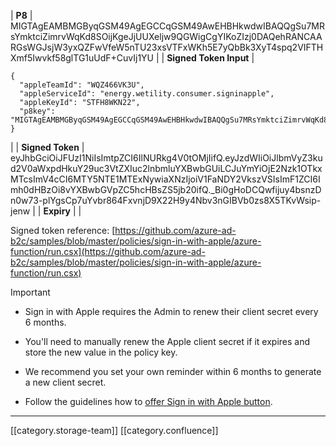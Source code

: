 

|  **P8**  | MIGTAgEAMBMGByqGSM49AgEGCCqGSM49AwEHBHkwdwIBAQQgSu7MRsYmktciZimrvWqKd8SOijKgeJjUUXeljw9QGWigCgYIKoZIzj0DAQehRANCAARGsWGJsjW3yxQZFwVfeW5nTU23xsVTFxWKh5E7yQbBk3XyT4spq2VIFTHXmf5Iwvkf58glTG1uUdF+CuvIj1YU | 
|  **Signed Token Input**  | 
```
{
  "appleTeamId": "WQZ466VK3U",
  "appleServiceId": "energy.wetility.consumer.signinapple",
  "appleKeyId": "STFH8WKN22",
  "p8key": "MIGTAgEAMBMGByqGSM49AgEGCCqGSM49AwEHBHkwdwIBAQQgSu7MRsYmktciZimrvWqKd8SOijKgeJjUUXeljw9QGWigCgYIKoZIzj0DAQehRANCAARGsWGJsjW3yxQZFwVfeW5nTU23xsVTFxWKh5E7yQbBk3XyT4spq2VIFTHXmf5Iwvkf58glTG1uUdF+CuvIj1YU"
}
```
 | 
|  **Signed Token**  | eyJhbGciOiJFUzI1NiIsImtpZCI6IlNURkg4V0tOMjIifQ.eyJzdWIiOiJlbmVyZ3kud2V0aWxpdHkuY29uc3VtZXIuc2lnbmluYXBwbGUiLCJuYmYiOjE2Nzk1OTkxMTcsImV4cCI6MTY5NTE1MTExNywiaXNzIjoiV1FaNDY2VkszVSIsImF1ZCI6Imh0dHBzOi8vYXBwbGVpZC5hcHBsZS5jb20ifQ._Bi0gHoDCQwfijuy4bsnzDn0w73-plYgsCp7uYvbr864FxvnjD9X22H9y4Nbv3nGIBVb0zs8X5TKvWsip-jenw | 
|  **Expiry**  |  | 

Signed token reference: [https://github.com/azure-ad-b2c/samples/blob/master/policies/sign-in-with-apple/azure-function/run.csx](https://github.com/azure-ad-b2c/samples/blob/master/policies/sign-in-with-apple/azure-function/run.csx)



Important


* Sign in with Apple requires the Admin to renew their client secret every 6 months.


* You'll need to manually renew the Apple client secret if it expires and store the new value in the policy key.


* We recommend you set your own reminder within 6 months to generate a new client secret.


* Follow the guidelines how to [offer Sign in with Apple button](https://docs.microsoft.com/en-us/azure/active-directory-b2c/identity-provider-apple-id?pivots=b2c-custom-policy#customize-your-user-interface).





*****

[[category.storage-team]] 
[[category.confluence]] 
